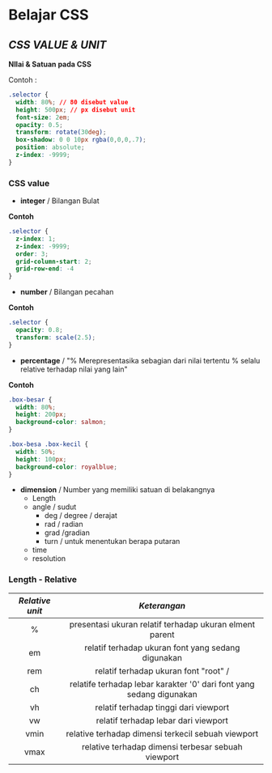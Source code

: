 # **Belajar CSS**

## ***CSS VALUE & UNIT***
**NIlai & Satuan pada CSS**

Contoh :
```css
.selector {
  width: 80%; // 80 disebut value
  height: 500px; // px disebut unit
  font-size: 2em;
  opacity: 0.5;
  transform: rotate(30deg);
  box-shadow: 0 0 10px rgba(0,0,0,.7);
  position: absolute;
  z-index: -9999;
}
```
### CSS value
* **integer** / Bilangan Bulat

**Contoh**
```css
.selector {
  z-index: 1;
  z-index: -9999;
  order: 3;
  grid-column-start: 2;
  grid-row-end: -4
}
```
* **number** / Bilangan pecahan

**Contoh**
```css
.selector {
  opacity: 0.8;
  transform: scale(2.5);
}
```
* **percentage** / "% Merepresentasika sebagian dari nilai tertentu % selalu relative terhadap nilai yang lain"

**Contoh**
```css
.box-besar {
  width: 80%;
  height: 200px;
  background-color: salmon;
}
```
```css
.box-besa .box-kecil {
  width: 50%;
  height: 100px;
  background-color: royalblue;
}
```
* **dimension** / Number yang memiliki satuan di belakangnya
  * Length 
  * angle / sudut
    * deg / degree / derajat
    * rad / radian
    * grad /gradian
    * turn / untuk menentukan berapa putaran
  * time
  * resolution


### **Length - Relative**

|***Relative unit*** | ***Keterangan*** |
:-----:|:-----:|
|% | presentasi ukuran relatif terhadap ukuran elment parent|
|em| relatif terhadap ukuran font yang sedang digunakan |
|rem| relatif terhadap ukuran font "root" / <html>|
|ch| relatife terhadap lebar karakter '0' dari font yang sedang digunakan |
|vh| relatif terhadap tinggi dari viewport|
|vw| relatif terhadap lebar dari viewport|
|vmin| relative terhadap dimensi terkecil sebuah viewport|
|vmax| relative terhadap dimensi terbesar sebuah viewport|